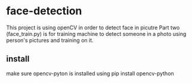 # face-detection
This project is using openCV 
in order to detect face in picutre
Part two (face_train.py) is for training machine to detect someone in
a photo using person's pictures and training on it.
## install
make sure opencv-pyton is installed
using pip install opencv-python 
